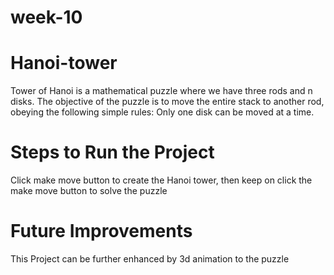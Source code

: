 # week-10
# Hanoi-tower
Tower of Hanoi is a mathematical puzzle where we have three rods and n disks. The objective of the puzzle is to move the entire stack to another rod, obeying the following simple rules: Only one disk can be moved at a time.

# Steps to Run the Project
Click make move button to create the Hanoi tower, then keep on click the make move button to solve the puzzle

# Future Improvements
This Project can be further enhanced by 3d animation to the puzzle
